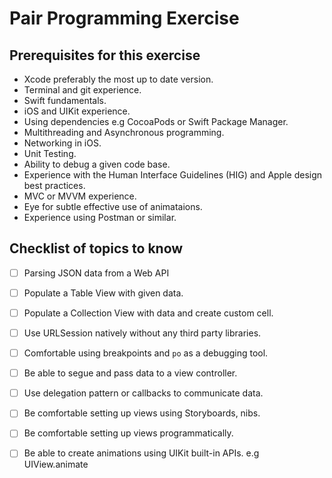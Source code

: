 # Pair Programming Exercise

## Prerequisites for this exercise 

* Xcode preferably the most up to date version. 
* Terminal and git experience. 
* Swift fundamentals. 
* iOS and UIKit experience. 
* Using dependencies e.g CocoaPods or Swift Package Manager.
* Multithreading and Asynchronous programming.
* Networking in iOS.
* Unit Testing.
* Ability to debug a given code base.
* Experience with the Human Interface Guidelines (HIG) and Apple design best practices. 
* MVC or MVVM experience.
* Eye for subtle effective use of animataions.
* Experience using Postman or similar.


## Checklist of topics to know

- [ ] Parsing JSON data from a Web API 
- [ ] Populate a Table View with given data. 
- [ ] Populate a Collection View with data and create custom cell.  
- [ ] Use URLSession natively without any third party libraries. 
- [ ] Comfortable using breakpoints and `po` as a debugging tool. 
- [ ] Be able to segue and pass data to a view controller. 
- [ ] Use delegation pattern or callbacks to communicate data. 
- [ ] Be comfortable setting up views using Storyboards, nibs. 
- [ ] Be comfortable setting up views programmatically.
- [ ] Be able to create animations using UIKit built-in APIs. e.g UIView.animate

